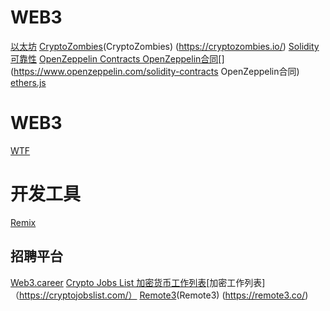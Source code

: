 # WEB3
[以太坊](https://ethereum.org/zh/)
[CryptoZombies](https://cryptozombies.io/)(CryptoZombies) (https://cryptozombies.io/)
[Solidity   可靠性](https://docs.soliditylang.org/en/latest/)
[OpenZeppelin Contracts   OpenZeppelin合同](https://www.openzeppelin.com/solidity-contracts)[] (https://www.openzeppelin.com/solidity-contracts OpenZeppelin合同)
[ethers.js](https://docs.ethers.org/v5/)

# WEB3
[WTF](https://www.wtf.academy/zh)

# 开发工具
[Remix](https://remix.ethereum.org)


## 招聘平台
[Web3.career](https://web3.career/)
[Crypto Jobs List   加密货币工作列表](https://cryptojobslist.com/)[加密工作列表]（https://cryptojobslist.com/）
[Remote3](https://remote3.co/)(Remote3) (https://remote3.co/)
